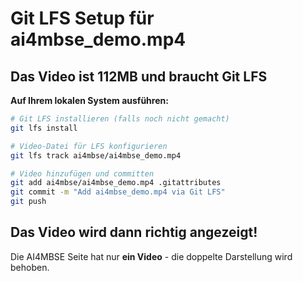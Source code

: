 # Git LFS Setup für ai4mbse_demo.mp4

## Das Video ist 112MB und braucht Git LFS

**Auf Ihrem lokalen System ausführen:**

```bash
# Git LFS installieren (falls noch nicht gemacht)
git lfs install

# Video-Datei für LFS konfigurieren
git lfs track ai4mbse/ai4mbse_demo.mp4

# Video hinzufügen und committen
git add ai4mbse/ai4mbse_demo.mp4 .gitattributes
git commit -m "Add ai4mbse_demo.mp4 via Git LFS"
git push
```

## Das Video wird dann richtig angezeigt!

Die AI4MBSE Seite hat nur **ein Video** - die doppelte Darstellung wird behoben.
